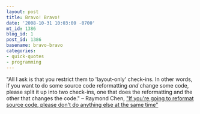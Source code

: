 ```yaml
---
layout: post
title: Bravo! Bravo!
date: '2008-10-31 10:03:00 -0700'
mt_id: 1386
blog_id: 1
post_id: 1386
basename: bravo-bravo
categories:
- quick-quotes
- programming
---
```

"All I ask is that you restrict them to 'layout-only' check-ins. In other words, if you want to do some source code reformatting <em>and</em> change some code, please split it up into two check-ins, one that does the reformatting and the other that changes the code." &#x2013; Raymond Chen, <a href="http://blogs.msdn.com/oldnewthing/archive/2008/10/30/9023340.aspx">"If you're going to reformat source code, please don't do anything else at the same time"</a>
